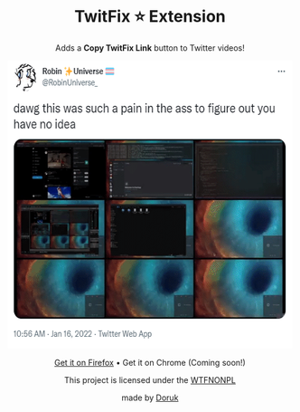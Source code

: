 <p align="center">
  <h1 align="center">TwitFix ⭐ Extension</h1>
</p>
<p align="center">
  Adds a <b>Copy TwitFix Link</b> button to Twitter videos!
</p>
<p align="center">
  <img width="591" height="508" src="showcase.gif">
</p>
<p align="center">
  <a href="https://addons.mozilla.org/en-US/firefox/addon/twitfix-extension/">Get it on Firefox</a> • Get it on Chrome (Coming soon!)
</p>
<p align="center">
  This project is licensed under the <a href="https://github.com/robinuniverse/WTFNONPL">WTFNONPL</a>
</p>
<p align="center">
  made by <a href="https://github.com/DorukSega">Doruk</a>
</p>
